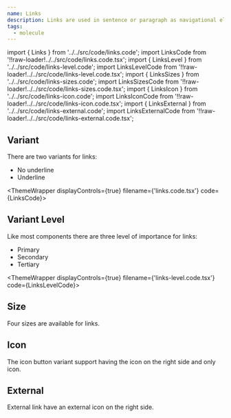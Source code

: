 ```yaml
---
name: Links
description: Links are used in sentence or paragraph as navigational elements.
tags:
  - molecule
---
```


<!-- CODE IMPORTS -->

<!-- prettier-ignore -->
import { Links } from '../../src/code/links.code'; 
import LinksCode from '!!raw-loader!../../src/code/links.code.tsx';
import { LinksLevel } from '../../src/code/links-level.code'; 
import LinksLevelCode from '!!raw-loader!../../src/code/links-level.code.tsx';
import { LinksSizes } from '../../src/code/links-sizes.code'; 
import LinksSizesCode from '!!raw-loader!../../src/code/links-sizes.code.tsx';
import { LinksIcon } from '../../src/code/links-icon.code'; 
import LinksIconCode from '!!raw-loader!../../src/code/links-icon.code.tsx';
import { LinksExternal } from '../../src/code/links-external.code'; 
import LinksExternalCode from '!!raw-loader!../../src/code/links-external.code.tsx';

<!-- END CODE IMPORTS -->

<DocHeader props={props}/>

## Variant

There are two variants for links:

- No underline
- Underline

<!-- prettier-ignore -->
<ThemeWrapper 
  displayControls={true} 
  filename={'links.code.tsx'} 
  code={LinksCode}>
  <Links />
</ThemeWrapper>

## Variant Level

Like most components there are three level of importance for links:

- Primary
- Secondary
- Tertiary

<!-- prettier-ignore -->
<ThemeWrapper 
  displayControls={true} 
  filename={'links-level.code.tsx'} 
  code={LinksLevelCode}>
  <LinksLevel />
</ThemeWrapper>

## Size

Four sizes are available for links.

<ThemeWrapper displayControls={true} code={LinksSizesCode}>
  <LinksSizes />
</ThemeWrapper>

## Icon

The icon button variant support having the icon on the right side and only icon.

<ThemeWrapper displayControls={true} code={LinksIconCode}>
  <LinksIcon />
</ThemeWrapper>

## External

External link have an external icon on the right side.

<ThemeWrapper displayControls={true} code={LinksExternalCode}>
  <LinksExternal />
</ThemeWrapper>
